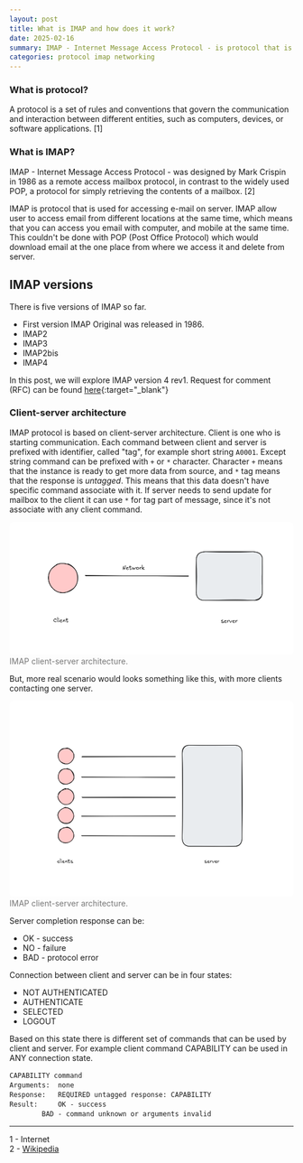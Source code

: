 ```yaml
---
layout: post
title: What is IMAP and how does it work?
date: 2025-02-16
summary: IMAP - Internet Message Access Protocol - is protocol that is used for accessing e-mail from server. IMAP allow user to access email from different locations at the same time, which means that you can access you email with computer, and mobile at the same time.
categories: protocol imap networking
---
```



### What is protocol?
A protocol is a set of rules and conventions that govern the communication and interaction between different entities, such as computers, devices, or software applications. [1]

### What is IMAP?
IMAP - Internet Message Access Protocol -  was designed by Mark Crispin in 1986 as a remote access mailbox protocol, in contrast to the widely used POP,
a protocol for simply retrieving the contents of a mailbox. [2]

IMAP is protocol that is used for accessing e-mail on server. IMAP allow user to access email from different locations at the same time, which means that you can access you email with computer, and mobile at the same time. This couldn't be done with POP (Post Office Protocol) which would download email at the one place from where we access it and delete from server.

## IMAP versions

There is five versions of IMAP so far. 
* First version IMAP Original was released in 1986. 
* IMAP2
* IMAP3
* IMAP2bis
* IMAP4

In this post, we will explore IMAP version 4 rev1. Request for comment (RFC) can be found [here](https://datatracker.ietf.org/doc/html/rfc3501){:target="_blank"}


### Client-server architecture

IMAP protocol is based on client-server architecture. Client is one who is starting communication. Each command between client and server is prefixed with identifier, called "tag", for example short string `A0001`. Except string command can be prefixed with `+` or `*` character. 
Character `+` means that the instance is ready to get more data from source, and `*` tag means that the response is <i>untagged</i>. This means that this data doesn't have specific command associate with it. If server needs to send update for mailbox to the client it can use `*` for tag part of message, since it's not associate with any client command.

<figure style="margin: 0; margin-bottom: 1em;">
<img src="/images/imap_client_server.png" alt="IMAP client-server architecture" style="border-radius: 0.4em;">
<figcaption style="color: #777;">IMAP client-server architecture.</figcaption>
</figure>

But, more real scenario would looks something like this, with more clients contacting one server. 


<figure style="margin: 0; margin-bottom: 1em;">
<img src="/images/imap_clients_server.png" alt="IMAP clients-server architecture" style="border-radius: 0.4em;">
<figcaption style="color: #777;">IMAP client-server architecture.</figcaption>
</figure>

Server completion response can be:
* OK - success
* NO - failure
* BAD - protocol error

Connection between client and server can be in four states:
* NOT AUTHENTICATED
* AUTHENTICATE
* SELECTED
* LOGOUT

Based on this state there is different set of commands that can be used by client and server. For example client command CAPABILITY can be used in ANY connection state.

```latex
CAPABILITY command
Arguments:	none
Response:	REQUIRED untagged response: CAPABILITY 
Result:		OK - success
		BAD - command unknown or arguments invalid

```

---
1 - Internet <br>
2 - [Wikipedia](https://en.wikipedia.org/wiki/Internet_Message_Access_Protocol)